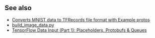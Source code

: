 ## See also

* [Converts MNIST data to TFRecords file format with Example protos](https://github.com/tensorflow/tensorflow/blob/master/tensorflow/examples/how_tos/reading_data/convert_to_records.py)
* [build_image_data.py](https://github.com/tensorflow/models/blob/master/inception/inception/data/build_image_data.py)
* [TensorFlow Data Input (Part 1): Placeholders, Protobufs & Queues](https://indico.io/blog/tensorflow-data-inputs-part1-placeholders-protobufs-queues/)